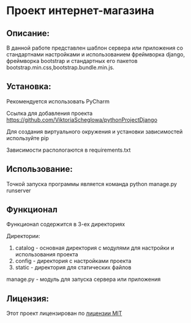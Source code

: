 # Проект интернет-магазина

## Описание:

В данной работе представлен шаблон сервера или приложения со стандартнами настройками и использованием фреймворка django,
фреймворка bootstrap и стандартных его пакетов bootstrap.min.css,bootstrap.bundle.min.js.

## Установка:

Рекомендуется использовать PyCharm

Ссылка для добавления проекта
https://github.com/ViktoriaScheglowa/pythonProjectDjango

Для создания виртуального окружения и установки зависимостей используйте pip

Зависимости распологаются в requirements.txt

## Использование:

Точкой запуска программы является команда python manage.py runserver

## Функционал

Функционал содержится в 3-ех директориях

Директории:
1. catalog - основная директория с модулями для настройки и использования проекта
2. config - директория с настройками проекта
3. static - директория для статических файлов

manage.py - модуль для запуска сервера или приложения

## Лицензия:

Этот проект лицензирован по [лицензии MIT](LICENSE)